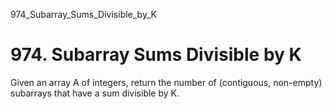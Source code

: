 974_Subarray_Sums_Divisible_by_K
# 974. Subarray Sums Divisible by K

Given an array A of integers, return the number of (contiguous, non-empty)
        subarrays that have a sum divisible by K.